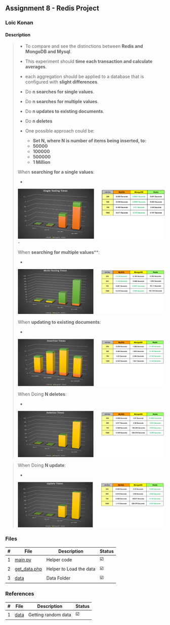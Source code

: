 ## Assignment 8 - Redis Project

### Loic Konan

#### Description

> - To compare and see the distinctions between **Redis and MongoDB and Mysql**.
> - This experiment should **time each transaction and calculate averages**.
> - each aggregation should be applied to a database that is configured with **slight differences**.
>
> - Do **n searches for single values**.
> - Do **n searches for multiple values**.
> - Do **n updates to existing documents**.
> - Do **n deletes**
>
> - One possible approach could be:
>   - **Set N, where N is number of items being inserted, to:**
>   - **50000**
>   - **100000**
>   - **500000**
>   - **1 Million**
>
> When **searching for a single values**:
>
> -
> <img src="single.png">
> -
>
>
>
> When **searching for multiple values****:
>
>   -
> <img src="multi.png">
>
>
>
> When **updating to existing documents**:
>
>   -
> <img src="insertion.png">
>
>
> When Doing **N deletes**:
>
>   -
> <img src="deletion.png">
>
>

> When Doing **N update**:
>
>   -
> <img src="update.png">
>

### Files

|   #   | File                         | Description             | Status                  |
| :---: | ---------------------------- | ----------------------- | ----------------------- |
|   1   | [main.py](main.py)           | Helper code             | :ballot_box_with_check: |
|   2   | [get_data.php](get_data.php) | Helper to Load the data | :ballot_box_with_check: |
|   3   | [data](data)                 | Data Folder             | :ballot_box_with_check: |

### References

|   #   | File         | Description         | Status                  |
| :---: | ------------ | ------------------- | ----------------------- |
|   1   | [data](data) | Getting random data | :ballot_box_with_check: |
